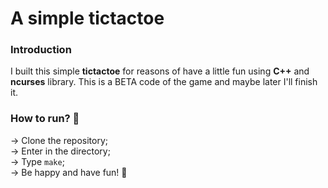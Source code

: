 # A simple tictactoe

### Introduction
I built this simple **tictactoe** for reasons of have a little fun using **C++** and **ncurses** library. This is a BETA code of the game and maybe later I'll finish it.

### How to run? 🤔
→ Clone the repository;<br />
→ Enter in the directory;<br />
→ Type `make`;<br />
→ Be happy and have fun! 🙂
